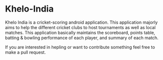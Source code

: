 # Khelo-India

Khelo India is a cricket-scoring android application. 
This application majorly aims to help the different cricket clubs to host tournaments as well as local matches. 
This application basically maintains the scoreboard, points table, batting & bowling performance of each player, and summary of each match.

If you are interested in hepling or want to contribute something feel free to make a pull request.
